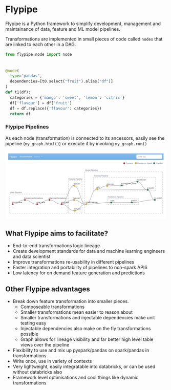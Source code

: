 # Flypipe

Flypipe is a Python framework to simplify development, management and maintainance of data, feature and ML model
pipelines.

Transformations are implemented in small pieces of code called `nodes` that are linked to each other in a DAG.

```python
from flypipe.node import node


@node(
  type="pandas",
  dependencies=[t0.select("fruit").alias("df")]
)
def t1(df):
  categories = {'mango': 'sweet', 'lemon': 'citric'}
  df['flavour'] = df['fruit']
  df = df.replace({'flavour': categories})
  return df
```

### Flypipe Pipelines

As each node (transformation) is connected to its ancessors, easily see the pipeline (`my_graph.html()`) or execute it
by invoking `my_graph.run()`

![Flypipe Graph Pipeline](../_static/images/flypipe_pipelines.svg)

## What Flypipe aims to facilitate?

- End-to-end transformations logic lineage
- Create development standards for data and machine learning engineers and data scientist
- Improve transformations re-usability in different pipelines
- Faster integration and portability of pipelines to non-spark APIS
- Low latency for on demand feature generation and predictions

## Other Flypipe advantages

* Break down feature transformation into smaller pieces.
  - Composeable transformations
  - Smaller transformations mean easier to reason about
  - Smaller transformations and injectable dependencies make unit testing easy
  - Injectable dependencies also make on the fly transformations possible
  - Graph allows for lineage visibility and far better high level table views over the pipeline
* Flexibility to use and mix up pyspark/pandas on spark/pandas in transformations
* Write once, use in variety of contexts
* Very lightweight, easily integratable into databricks, or can be used without databricks also
* Framework level optimisations and cool things like dynamic transformations